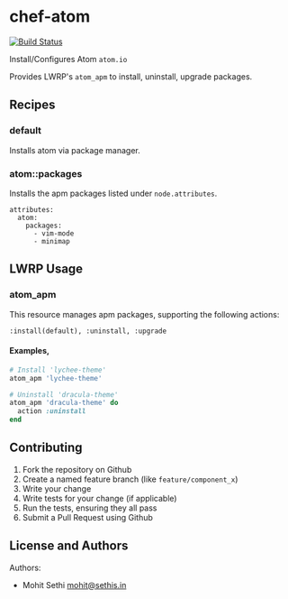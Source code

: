 chef-atom
=========

[![Build Status](https://travis-ci.org/mohitsethi/chef-atom.svg?branch=master)](https://travis-ci.org/mohitsethi/chef-atom)

Install/Configures Atom `atom.io`

Provides LWRP's `atom_apm` to install, uninstall, upgrade packages.

Recipes
---------
### default
Installs atom via package manager.

### atom::packages
Installs the apm packages listed under `node.attributes`.

```
attributes:
  atom:
    packages:
      - vim-mode
      - minimap
```

LWRP Usage
---------

### atom_apm
This resource manages apm packages, supporting the following actions:

    :install(default), :uninstall, :upgrade

#### Examples,
  ```ruby
  # Install 'lychee-theme'
  atom_apm 'lychee-theme'

  # Uninstall 'dracula-theme'
  atom_apm 'dracula-theme' do
    action :uninstall
  end
  ```

Contributing
------------
1. Fork the repository on Github
2. Create a named feature branch (like `feature/component_x`)
3. Write your change
4. Write tests for your change (if applicable)
5. Run the tests, ensuring they all pass
6. Submit a Pull Request using Github

License and Authors
-------------------
Authors:
- Mohit Sethi <mohit@sethis.in>

